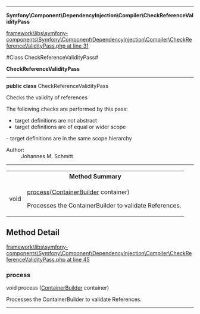 

- - -

**Symfony\Component\DependencyInjection\Compiler\CheckReferenceValidityPass**


<a href="https://github.com/JeyDotC/Hirudo/blob/master/framework/libs/symfony-components/Symfony/Component/DependencyInjection/Compiler/CheckReferenceValidityPass.php#L31" target='_blank'>framework\libs\symfony-components\Symfony\Component\DependencyInjection\Compiler\CheckReferenceValidityPass.php at line 31</a>

#Class CheckReferenceValidityPass#

**CheckReferenceValidityPass**




- - -

<p><strong>public  class</strong> <span>CheckReferenceValidityPass</span></p>

<div class="comment" id="overview_description"><p>Checks the validity of references</p><p>The following checks are performed by this pass:</p>
<ul>
<li>target definitions are not abstract</li>
<li>target definitions are of equal or wider scope</li>
</ul>
<p>- target definitions are in the same scope hierarchy</p></div>

<dl>
<dt>Author:</dt>
<dd>Johannes M. Schmitt <schmittjoh@gmail.com></dd>
</dl>


<hr />

<table id="summary_method">
<tr><th colspan="2">Method Summary</th></tr>
<tr>
<td><span class='k'></span> <span class='nx'>void</span></td>
<td class="description"><p class="name"><a href="#process">process</a>(<a href="https://github.com/JeyDotC/Hirudo-docs/blob/master/Symfony/Component/DependencyInjection/ContainerBuilder.md">ContainerBuilder</a> container)</p><p class="description">Processes the ContainerBuilder to validate References.</p></td>
</tr>
</table>

<h2 id="detail_method">Method Detail</h2>

<a href="https://github.com/JeyDotC/Hirudo/blob/master/framework/libs/symfony-components/Symfony/Component/DependencyInjection/Compiler/CheckReferenceValidityPass.php#L45" target='_blank'>framework\libs\symfony-components\Symfony\Component\DependencyInjection\Compiler\CheckReferenceValidityPass.php at line 45</a>

<h3 id="process()">process</h3>
<span class='k'></span> <span class='nx'>void</span> <span class='nf'>process</span> (<a href="https://github.com/JeyDotC/Hirudo-docs/blob/master/Symfony/Component/DependencyInjection/ContainerBuilder.md">ContainerBuilder</a> container)

<div class="details">
<p>Processes the ContainerBuilder to validate References.</p>
</div>

- - -

